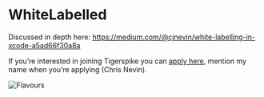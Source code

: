 # WhiteLabelled

Discussed in depth here: https://medium.com/@cjnevin/white-labelling-in-xcode-a5ad66f30a8a

If you’re interested in joining Tigerspike you can [apply here](https://tigerspike.com/join-us/), mention my name when you’re applying (Chris Nevin).

![Flavours](https://raw.githubusercontent.com/ChrisAU/WhiteLabelled/master/Flavours.png "Flavours")
